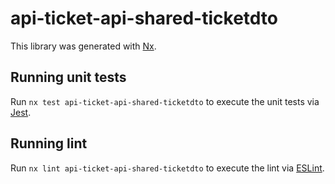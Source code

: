 # api-ticket-api-shared-ticketdto

This library was generated with [Nx](https://nx.dev).

## Running unit tests

Run `nx test api-ticket-api-shared-ticketdto` to execute the unit tests via [Jest](https://jestjs.io).

## Running lint

Run `nx lint api-ticket-api-shared-ticketdto` to execute the lint via [ESLint](https://eslint.org/).
